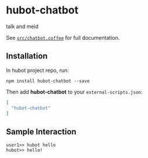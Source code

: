 # hubot-chatbot

talk and meid

See [`src/chatbot.coffee`](src/chatbot.coffee) for full documentation.

## Installation

In hubot project repo, run:

`npm install hubot-chatbot --save`

Then add **hubot-chatbot** to your `external-scripts.json`:

```json
[
  "hubot-chatbot"
]
```

## Sample Interaction

```
user1>> hubot hello
hubot>> hello!
```
